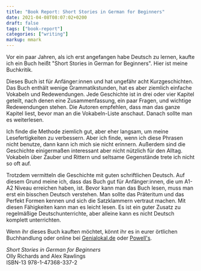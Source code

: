 ```yaml
---
title: "Book Report: Short Stories in German for Beginners"
date: 2021-04-08T08:07:02+0200
draft: false
tags: ["book-report"]
categories: ["writing"]
markup: mmark
---
```


Vor ein paar Jahren, als ich erst angefangen habe Deutsch zu lernen, kaufte ich ein Buch heißt "Short Stories in German for Beginners". Hier ist meine Buchkritik.

<!--more-->

Dieses Buch ist für Anfänger:innen und hat ungefähr acht Kurzgeschichten. Das Buch enthält wenige Grammatikstunden, hat es aber ziemlich einfache Vokabeln und Redewendungen. Jede Geschichte ist in drei oder vier Kapitel geteilt, nach denen eine Zusammenfassung, ein paar Fragen, und wichtige Redewendungen stehen. Die Autoren empfehlen, dass man das ganze Kapitel liest, bevor man an die Vokabeln-Liste anschaut. Danach sollte man es weiterlesen.

Ich finde die Methode ziemlich gut, aber eher langsam, um meine Lesefertigkeiten zu verbessern. Aber ich finde, wenn ich diese Phrasen nicht benutze, dann kann ich mich sie nicht erinnern. Außerdem sind die Geschichte einigermaßen interessant aber nicht nützlich für den Alltag. Vokabeln über Zauber und Rittern und seltsame Gegenstände trete ich nicht so oft auf.

Trotzdem vermitteln die Geschichte mit guten schriftlichen Deutsch. Auf diesem Grund meine ich, dass das Buch gut für Anfänger:innen, die um A1-A2 Niveau erreichen haben, ist. Bevor kann man das Buch lesen, muss man erst ein bisschen Deutsch verstehen. Man sollte das Präteritum und das Perfekt Formen kennen und sich die Satzklammern vertraut machen. Mit diesen Fähigkeiten kann man es leicht lesen. Es ist ein guter Zusatz zu regelmäßige Deutschunterrichte, aber alleine kann es nicht Deutsch komplett unterrichten.

Wenn ihr dieses Buch kauften möchtet, könnt ihr es in eurer örtlichen Buchhandlung oder online bei [Genialokal.de](https://www.genialokal.de/Produkt/Olly-Richards-Alex-Rawlings/Short-Stories-in-German-for-Beginners_lid_36794450.html) oder [Powell's](https://www.powells.com/book/short-stories-in-german-for-beginners-9781473683372).

_Short Stories in German for Beginners_<br>
Olly Richards and Alex Rawlings<br>
ISBN-13 978-1-47368-337-2